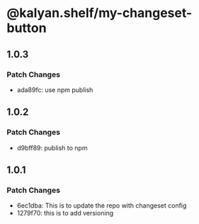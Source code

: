 # @kalyan.shelf/my-changeset-button

## 1.0.3

### Patch Changes

- ada89fc: use npm publish

## 1.0.2

### Patch Changes

- d9bff89: publish to npm

## 1.0.1

### Patch Changes

- 6ec1dba: This is to update the repo with changeset config
- 1279f70: this is to add versioning
